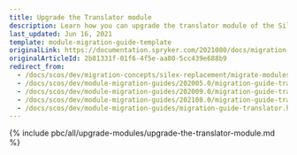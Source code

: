 ```yaml
---
title: Upgrade the Translator module
description: Learn how you can upgrade the translator module of the Silex Migration within your Spryker based projects.
last_updated: Jun 16, 2021
template: module-migration-guide-template
originalLink: https://documentation.spryker.com/2021080/docs/migration-guide-translator
originalArticleId: 2b81331f-01f6-4f5e-aa80-5cc439e688b9
redirect_from:
  - /docs/scos/dev/migration-concepts/silex-replacement/migrate-modules/migrate-the-translator-module.html
  - /docs/scos/dev/module-migration-guides/202005.0/migration-guide-translator.html
  - /docs/scos/dev/module-migration-guides/202009.0/migration-guide-translator.html
  - /docs/scos/dev/module-migration-guides/202108.0/migration-guide-translator.html
  - /docs/scos/dev/module-migration-guides/migration-guide-translator.html
---
```


{% include pbc/all/upgrade-modules/upgrade-the-translator-module.md %} <!-- To edit, see /_includes/pbc/all/upgrade-modules/upgrade-the-translator-module.md -->
